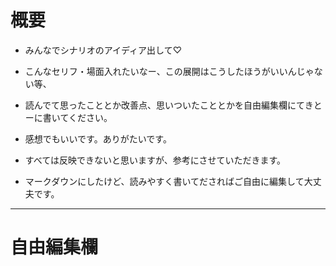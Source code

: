 # 概要
- みんなでシナリオのアイディア出して♡ 
- こんなセリフ・場面入れたいなー、この展開はこうしたほうがいいんじゃない等、 
- 読んでて思ったこととか改善点、思いついたこととかを自由編集欄にてきとーに書いてください。 
- 感想でもいいです。ありがたいです。

- すべては反映できないと思いますが、参考にさせていただきます。 
- マークダウンにしたけど、読みやすく書いてださればご自由に編集して大丈夫です。 

---

# 自由編集欄
